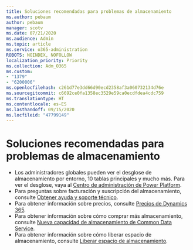 ```yaml
---
title: Soluciones recomendadas para problemas de almacenamiento
ms.author: pebaum
author: pebaum
manager: scotv
ms.date: 07/21/2020
ms.audience: Admin
ms.topic: article
ms.service: o365-administration
ROBOTS: NOINDEX, NOFOLLOW
localization_priority: Priority
ms.collection: Adm_O365
ms.custom:
- "1379"
- "6200006"
ms.openlocfilehash: c261d77e3dd66d90ecd2358af3a060732134d76e
ms.sourcegitcommit: c6692ce0fa1358ec3529e59ca0ecdfdea4cdc759
ms.translationtype: HT
ms.contentlocale: es-ES
ms.lasthandoff: 09/15/2020
ms.locfileid: "47799149"
---
```

# <a name="recommended-solutions-for-storage-issues"></a>Soluciones recomendadas para problemas de almacenamiento

- Los administradores globales pueden ver el desglose de almacenamiento por entorno, 10 tablas principales y mucho más. Para ver el desglose, vaya al [Centro de administración de Power Platform](https://admin.powerplatform.microsoft.com/analytics/d365ce). 
- Para preguntas sobre facturación y suscripción del almacenamiento, consulte [Obtener ayuda y soporte técnico](https://docs.microsoft.com/dynamics365/customer-engagement/admin/contact-information-microsoft-dynamics-365-online-billing-support).
- Para obtener información sobre precios, consulte [Precios de Dynamics 365](https://dynamics.microsoft.com/pricing/).
- Para obtener información sobre cómo comprar más almacenamiento, consulte [Nueva capacidad de almacenamiento de Common Data Service](https://go.microsoft.com/fwlink/p/?linkid=2010782).
- Para obtener información sobre cómo liberar espacio de almacenamiento, consulte [Liberar espacio de almacenamiento](https://go.microsoft.com/fwlink/p/?linkid=2011105).